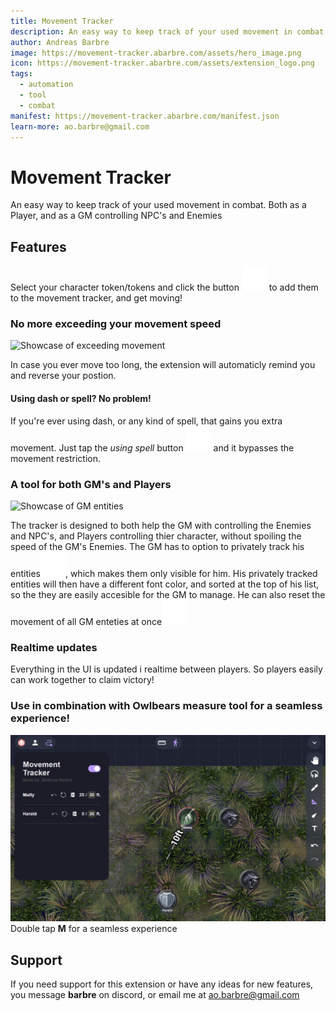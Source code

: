 ```yaml
---
title: Movement Tracker
description: An easy way to keep track of your used movement in combat. Both as a Player, and as a GM controlling NPC's and Enemies
author: Andreas Barbre
image: https://movement-tracker.abarbre.com/assets/hero_image.png
icon: https://movement-tracker.abarbre.com/assets/extension_logo.png
tags:
  - automation
  - tool
  - combat
manifest: https://movement-tracker.abarbre.com/manifest.json
learn-more: ao.barbre@gmail.com
---
```


# Movement Tracker

An easy way to keep track of your used movement in combat. Both as a Player, and as a GM controlling NPC's and Enemies

## Features

Select your character token/tokens and click the button ![AddIcon](assets/contextMenu_add_icon.svg) to add them to the movement tracker, and get moving!

### No more exceeding your movement speed

![Showcase of exceeding movement](assets/movement_restriction_showcase.gif)

In case you ever move too long, the extension will automaticly remind you and reverse your postion.

#### Using dash or spell? No problem!

If you're ever using dash, or any kind of spell, that gains you extra movement. Just tap the _using spell_ button ![AddIcon](assets/using_spell_icon.svg) and it bypasses the movement restriction.

### A tool for both GM's and Players

![Showcase of GM entities](assets/GM_Player_showcase.png)

The tracker is designed to both help the GM with controlling the Enemies and NPC's, and Players controlling thier character, without spoiling the speed of the GM's Enemies. The GM has to option to privately track his entities![AddIcon](assets/contextMenuGM_add_icon.svg), which makes them only visible for him. His privately tracked entities will then have a different font color, and sorted at the top of his list, so the they are easily accesible for the GM to manage. He can also reset the movement of all GM enteties at once![AddIcon](assets/GM_reset_icon.svg)

### Realtime updates

Everything in the UI is updated i realtime between players. So players easily can work together to claim victory!

### Use in combination with Owlbears measure tool for a seamless experience!

![Showcase of using with measure tool](assets/seamless_experience_showcase.png)
Double tap **M** for a seamless experience

## Support

If you need support for this extension or have any ideas for new features, you message **barbre** on discord, or email me at <ao.barbre@gmail.com>
